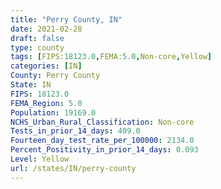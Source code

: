 ```yaml
---
title: "Perry County, IN"
date: 2021-02-28
draft: false
type: county
tags: [FIPS:18123.0,FEMA:5.0,Non-core,Yellow]
categories: [IN]
County: Perry County
State: IN
FIPS: 18123.0
FEMA_Region: 5.0
Population: 19169.0
NCHS_Urban_Rural_Classification: Non-core
Tests_in_prior_14_days: 409.0
Fourteen_day_test_rate_per_100000: 2134.0
Percent_Positivity_in_prior_14_days: 0.093
Level: Yellow
url: /states/IN/perry-county
---
```



